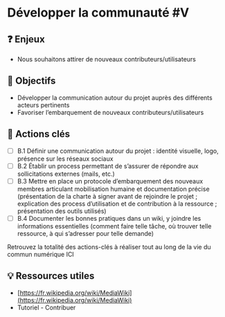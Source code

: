 # Développer la communauté \#V

## ❓ Enjeux

* Nous souhaitons attirer de nouveaux contributeurs/utilisateurs

## 🎯 Objectifs

* Développer la communication autour du projet auprès des différents acteurs pertinents
* Favoriser l’embarquement de nouveaux contributeurs/utilisateurs

## 📑 Actions clés

* [ ] B.1 Définir une communication autour du projet : identité visuelle, logo, présence sur les réseaux sociaux
* [ ] B.2 Établir un process permettant de s’assurer de répondre aux sollicitations externes \(mails, etc.\)
* [ ] B.3 Mettre en place un protocole d’embarquement des nouveaux membres articulant mobilisation humaine et documentation précise \(présentation de la charte à signer avant de rejoindre le projet ; explication des process d’utilisation et de contribution à la ressource ; présentation des outils utilisés\)
* [ ] B.4 Documenter les bonnes pratiques dans un wiki, y joindre les informations essentielles \(comment faire telle tâche, où trouver telle ressource, à qui s’adresser pour telle demande\)

Retrouvez la totalité des actions-clés à réaliser tout au long de la vie du commun numérique ICI

## 💡 Ressources utiles

* [https://fr.wikipedia.org/wiki/MediaWiki](https://fr.wikipedia.org/wiki/MediaWiki)
* Tutoriel - Contribuer

